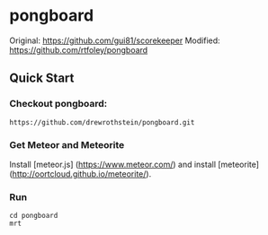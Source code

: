 # pongboard

Original: https://github.com/gui81/scorekeeper
Modified: https://github.com/rtfoley/pongboard

## Quick Start

### Checkout pongboard:
    https://github.com/drewrothstein/pongboard.git

### Get Meteor and Meteorite
Install [meteor.js] (https://www.meteor.com/) and install [meteorite] (http://oortcloud.github.io/meteorite/).

### Run
    cd pongboard
    mrt
